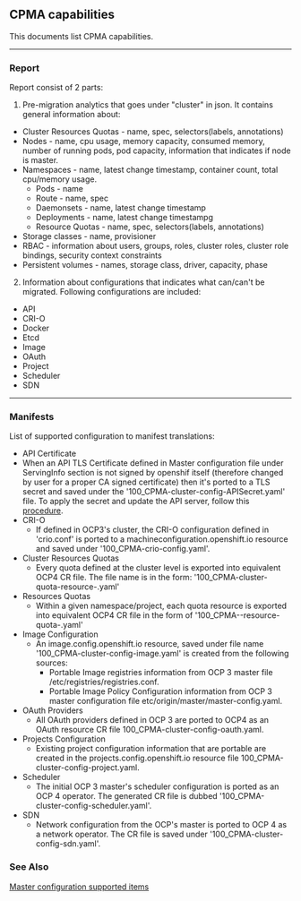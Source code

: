 ## CPMA capabilities

This documents list CPMA capabilities.

---

### Report

Report consist of 2 parts:

1. Pre-migration analytics that goes under "cluster" in json. It contains general information about:
  * Cluster Resources Quotas - name, spec, selectors(labels, annotations)
  * Nodes - name, сpu usage, memory capacity, consumed memory, number of running pods, pod capacity, information that
  indicates if node is master.
  * Namespaces - name, latest change timestamp, container count, total cpu/memory usage.
    * Pods - name
    * Route - name, spec
    * Daemonsets - name, latest change timestamp
    * Deployments - name, latest change timestampg
    * Resource Quotas - name, spec, selectors(labels, annotations)
  * Storage classes - name, provisioner
  * RBAC - information about users, groups, roles, cluster roles, cluster role bindings, security context constraints
  * Persistent volumes - names, storage class, driver, capacity, phase

2. Information about configurations that indicates what can/can't be migrated. Following configurations are included:
  * API
  * CRI-O
  * Docker
  * Etcd
  * Image
  * OAuth
  * Project
  * Scheduler
  * SDN

---

### Manifests

List of supported configuration to manifest translations:
  * API Certificate
  * When an API TLS Certificate defined in Master configuration file under ServingInfo section is not signed by openshif itself (therefore changed by user for a proper CA signed certificate) then it's ported to a TLS secret and saved under the '100_CPMA-cluster-config-APISecret.yaml' file. To apply the secret and update the API server, follow this [procedure](https://docs.openshift.com/container-platform/4.1/authentication/certificates/api-server.html#add-named-api-server_api-server-certificates).
  * CRI-O
    * If defined in OCP3's cluster, the CRI-O configuration defined in 'crio.conf' is ported to a machineconfiguration.openshift.io resource and saved under '100_CPMA-crio-config.yaml'.
  * Cluster Resources Quotas
    * Every quota defined at the cluster level is exported into equivalent OCP4 CR file. The file name is in the form: '100_CPMA-cluster-quota-resource-<ClusterQuota name>.yaml'
  * Resources Quotas
    * Within a given namespace/project, each quota resource is exported into equivalent OCP4 CR file in the form of '100_CPMA-<Namespace>-resource-quota-<ResourceQuota Name>.yaml'
  * Image Configuration
    * An image.config.openshift.io resource, saved under file name '100_CPMA-cluster-config-image.yaml' is created from the following sources:
      * Portable Image registries information from OCP 3 master file /etc/registries/registries.conf.
      * Portable Image Policy Configuration information from OCP 3 master configuration file etc/origin/master/master-config.yaml.
  * OAuth Providers
    * All OAuth providers defined in OCP 3 are ported to OCP4 as an OAuth resource CR file 100_CPMA-cluster-config-oauth.yaml.
  * Projects Configuration
    * Existing project configuration information that are portable are created in the projects.config.openshift.io resource file 100_CPMA-cluster-config-project.yaml.
  * Scheduler
    * The initial OCP 3 master's scheduler configuration is ported as an OCP 4 operator. The generated CR file is dubbed '100_CPMA-cluster-config-scheduler.yaml'.
  * SDN
    * Network configuration from the OCP's master is ported to OCP 4 as a network operator. The CR file is saved under '100_CPMA-cluster-config-sdn.yaml'.

### See Also

[Master configuration supported items](Supported.md)
